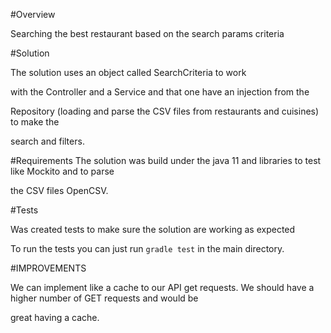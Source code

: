 
#Overview

Searching the best restaurant based on the search params criteria

#Solution

The solution uses an object called SearchCriteria to work

with the Controller and a Service and that one have an injection from the 

Repository (loading and parse the CSV files from restaurants and cuisines) to make the

search and filters.

#Requirements
The solution was build under the java 11 and libraries to test like Mockito and to parse

the CSV files OpenCSV.

#Tests

Was created tests to make sure the solution are working as expected

To run the tests you can just run ``gradle test`` in the main directory.

#IMPROVEMENTS

We can implement like a cache to our API get requests. We should have a higher number of GET requests and would be 

great having a cache.